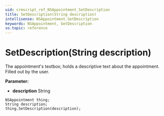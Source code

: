 ```yaml
---
uid: crmscript_ref_NSAppointment_SetDescription
title: SetDescription(String description)
intellisense: NSAppointment.SetDescription
keywords: NSAppointment, GetDescription
so.topic: reference
---
```


# SetDescription(String description)

The appointment's textbox; holds a descriptive text about the appointment. Filled out by the user.

**Parameter:** 
* **description** String

```crmscript
NSAppointment thing;
String description;
thing.SetDescription(description);
```

